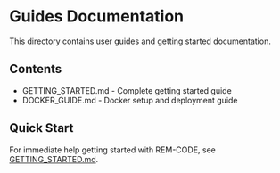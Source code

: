 # Guides Documentation

This directory contains user guides and getting started documentation.

## Contents

- GETTING_STARTED.md - Complete getting started guide
- DOCKER_GUIDE.md - Docker setup and deployment guide

## Quick Start

For immediate help getting started with REM-CODE, see [GETTING_STARTED.md](./GETTING_STARTED.md).